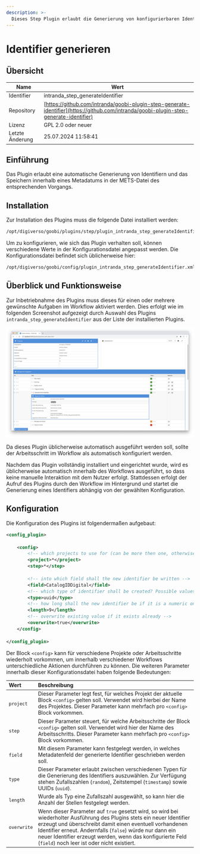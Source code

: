 ```yaml
---
description: >-
  Dieses Step Plugin erlaubt die Generierung von konfigurierbaren Identifiern und das Speichern innerhalb eines Metadatums in der METS-Datei.
---
```


# Identifier generieren

## Übersicht

Name                     | Wert
-------------------------|-----------
Identifier               | intranda_step_generateIdentifier
Repository               | [https://github.com/intranda/goobi-plugin-step-generate-identifier](https://github.com/intranda/goobi-plugin-step-generate-identifier)
Lizenz              | GPL 2.0 oder neuer 
Letzte Änderung    | 25.07.2024 11:58:41


## Einführung
Das Plugin erlaubt eine automatische Generierung von Identifiern und das Speichern innerhalb eines Metadatums in der METS-Datei des entsprechenden Vorgangs.


## Installation
Zur Installation des Plugins muss die folgende Datei installiert werden:

```bash
/opt/digiverso/goobi/plugins/step/plugin_intranda_step_generateIdentifier-base.jar
```

Um zu konfigurieren, wie sich das Plugin verhalten soll, können verschiedene Werte in der Konfigurationsdatei angepasst werden. Die Konfigurationsdatei befindet sich üblicherweise hier:

```bash
/opt/digiverso/goobi/config/plugin_intranda_step_generateIdentifier.xml
```


## Überblick und Funktionsweise
Zur Inbetriebnahme des Plugins muss dieses für einen oder mehrere gewünschte Aufgaben im Workflow aktiviert werden. Dies erfolgt wie im folgenden Screenshot aufgezeigt durch Auswahl des Plugins `intranda_step_generateIdentifier` aus der Liste der installierten Plugins.

![Zuweisung des Plugins zu einer bestimmten Aufgabe](images/goobi-plugin-step-generate-identifier_screen1_de.png)

Da dieses Plugin üblicherweise automatisch ausgeführt werden soll, sollte der Arbeitsschritt im Workflow als automatisch konfiguriert werden.

Nachdem das Plugin vollständig installiert und eingerichtet wurde, wird es üblicherweise automatisch innerhalb des Workflows ausgeführt, so dass keine manuelle Interaktion mit dem Nutzer erfolgt. Stattdessen erfolgt der Aufruf des Plugins durch den Workflow im Hintergrund und startet die Generierung eines Identifiers abhängig von der gewählten Konfiguration.


## Konfiguration 
Die Konfiguration des Plugins ist folgendermaßen aufgebaut:

```xml
<config_plugin>

    <config>
        <!-- which projects to use for (can be more then one, otherwise use *) -->
        <project>*</project>
        <step>*</step>

        <!-- into which field shall the new identifier be written -->
        <field>CatalogIDDigital</field>
        <!-- which type of identifier shall be created? Possible values are random, timestamp, uuid -->
        <type>uuid</type>
        <!-- how long shall the new identifier be if it is a numeric one (just in case the type is set to 'random' -->
        <length>9</length>
        <!-- overwrite existing value if it exists already -->
        <overwrite>true</overwrite>
    </config>

</config_plugin>
```

Der Block `<config>` kann für verschiedene Projekte oder Arbeitsschritte wiederholt vorkommen, um innerhalb verschiedener Workflows unterschiedliche Aktionen durchführen zu können. Die weiteren Parameter innerhalb dieser Konfigurationsdatei haben folgende Bedeutungen:

| Wert | Beschreibung |
| :--- | :--- |
| `project` | Dieser Parameter legt fest, für welches Projekt der aktuelle Block `<config>` gelten soll. Verwendet wird hierbei der Name des Projektes. Dieser Parameter kann mehrfach pro `<config>` Block vorkommen. |
| `step` | Dieser Parameter steuert, für welche Arbeitsschritte der Block `<config>` gelten soll. Verwendet wird hier der Name des Arbeitsschritts. Dieser Parameter kann mehrfach pro `<config>` Block vorkommen. |
| `field` | Mit diesem Parameter kann festgelegt werden, in welches Metadatenfeld der generierte Identifier geschrieben werden soll. |
| `type` | Dieser Parameter erlaubt zwischen verschiedenen Typen für die Generierung des Identifiers auszuwählen. Zur Verfügung stehen Zufallszahlen (`random`), Zeitstempel (`timestamp`) sowie UUIDs (`uuid`). |
| `length` | Wurde als Typ eine Zufallszahl ausgewählt, so kann hier die Anzahl der Stellen festgelegt werden. |
| `overwrite` | Wenn dieser Parameter auf `true` gesetzt wird, so wird bei wiederholter Ausführung des Plugins stets ein neuer Identifier erzeugt und überschreibt damit einen eventuell vorhandenen Identifier erneut. Andernfalls (`false`) würde nur dann ein neuer Identifier erzeugt werden, wenn das konfigurierte Feld (`field`) noch leer ist oder nicht existiert. |